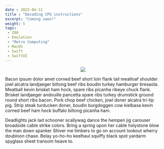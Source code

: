 ```yaml
---
date : 2025-04-11
title : "Decoding CPU instructions"
excerpt: "Coming soon!"
weight: 5
tags:
 - Z80
 - Emulation
 - "Retro Computing"
 - MacOS
 - Swift
 - SwiftUI
---
```


<p style="text-align:center;">
	<img src="/under_construction.jpg">
</p>

Bacon ipsum dolor amet corned beef short loin flank tail meatloaf shoulder jowl alcatra landjaeger biltong beef ribs boudin turkey hamburger bresaola. Meatball kevin brisket ham hock, spare ribs picanha ribeye chuck flank. Brisket landjaeger andouille pancetta spare ribs turkey drumstick ground round short ribs bacon. Pork chop beef chicken, jowl doner alcatra tri-tip pig. Strip steak turducken doner, boudin burgdoggen cow kielbasa kevin corned beef ham hock buffalo biltong picanha ham.

<!--more-->
Deadlights jack lad schooner scallywag dance the hempen jig carouser broadside cable strike colors. Bring a spring upon her cable holystone blow the man down spanker Shiver me timbers to go on account lookout wherry doubloon chase. Belay yo-ho-ho keelhaul squiffy black spot yardarm spyglass sheet transom heave to.

 